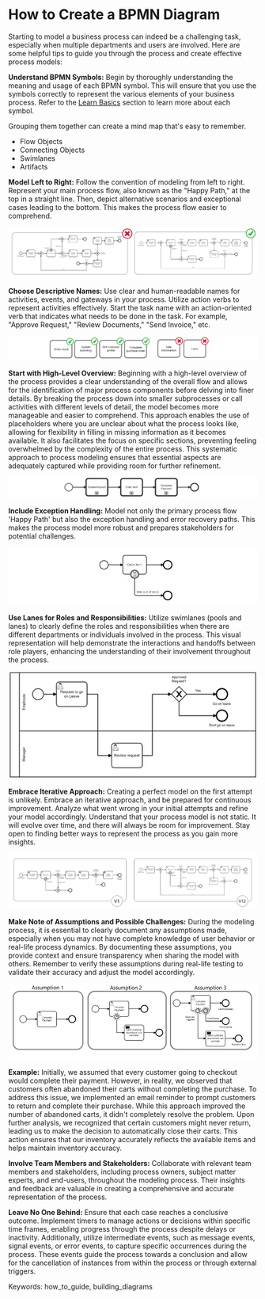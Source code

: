 # How to Create a BPMN Diagram

Starting to model a business process can indeed be a challenging task, especially when multiple departments and users are involved.
Here are some helpful tips to guide you through the process and create effective process models:

**Understand BPMN Symbols:**
Begin by thoroughly understanding the meaning and usage of each BPMN symbol.
This will ensure that you use the symbols correctly to represent the various elements of your business process.
Refer to the [Learn Basics](../appendices/bpmn_terminology.md) section to learn more about each symbol.

Grouping them together can create a mind map that's easy to remember.

- Flow Objects
- Connecting Objects
- Swimlanes
- Artifacts

**Model Left to Right:**
Follow the convention of modeling from left to right.
Represent your main process flow, also known as the "Happy Path," at the top in a straight line.
Then, depict alternative scenarios and exceptional cases leading to the bottom.
This makes the process flow easier to comprehend.

![model_convention](images/model_convention.png)

**Choose Descriptive Names:**
Use clear and human-readable names for activities, events, and gateways in your process.
Utilize action verbs to represent activities effectively.
Start the task name with an action-oriented verb that indicates what needs to be done in the task.
For example, "Approve Request," "Review Documents," "Send Invoice," etc.

![naming_convention](images/naming_convention.png)

**Start with High-Level Overview:**
Beginning with a high-level overview of the process provides a clear understanding of the overall flow and allows for the identification of major process components before delving into finer details.
By breaking the process down into smaller subprocesses or call activities with different levels of detail, the model becomes more manageable and easier to comprehend.
This approach enables the use of placeholders where you are unclear about what the process looks like, allowing for flexibility in filling in missing information as it becomes available.
It also facilitates the focus on specific sections, preventing feeling overwhelmed by the complexity of the entire process.
This systematic approach to process modeling ensures that essential aspects are adequately captured while providing room for further refinement.

![high_level](images/high_level.png)

**Include Exception Handling:**
Model not only the primary process flow 'Happy Path' but also the exception handling and error recovery paths.
This makes the process model more robust and prepares stakeholders for potential challenges.

![out_of_stock](images/out_of_stock.png)

**Use Lanes for Roles and Responsibilities:**
Utilize swimlanes (pools and lanes) to clearly define the roles and responsibilities when there are different departments or individuals involved in the process.
This visual representation will help demonstrate the interactions and handoffs between role players, enhancing the understanding of their involvement throughout the process.

![lanes](images/lanes_1.png)

**Embrace Iterative Approach:**
Creating a perfect model on the first attempt is unlikely.
Embrace an iterative approach, and be prepared for continuous improvement.
Analyze what went wrong in your initial attempts and refine your model accordingly.
Understand that your process model is not static.
It will evolve over time, and there will always be room for improvement.
Stay open to finding better ways to represent the process as you gain more insights.

![version](images/version.png)

**Make Note of Assumptions and Possible Challenges:**
During the modeling process, it is essential to clearly document any assumptions made, especially when you may not have complete knowledge of user behavior or real-life process dynamics.
By documenting these assumptions, you provide context and ensure transparency when sharing the model with others.
Remember to verify these assumptions during real-life testing to validate their accuracy and adjust the model accordingly.

![version](images/assumptions.png)

**Example:**
Initially, we assumed that every customer going to checkout would complete their payment.
However, in reality, we observed that customers often abandoned their carts without completing the purchase.
To address this issue, we implemented an email reminder to prompt customers to return and complete their purchase.
While this approach improved the number of abandoned carts, it didn't completely resolve the problem.
Upon further analysis, we recognized that certain customers might never return, leading us to make the decision to automatically close their carts.
This action ensures that our inventory accurately reflects the available items and helps maintain inventory accuracy.

**Involve Team Members and Stakeholders:**
Collaborate with relevant team members and stakeholders, including process owners, subject matter experts, and end-users, throughout the modeling process.
Their insights and feedback are valuable in creating a comprehensive and accurate representation of the process.

**Leave No One Behind:**
Ensure that each case reaches a conclusive outcome.
Implement timers to manage actions or decisions within specific time frames, enabling progress through the process despite delays or inactivity.
Additionally, utilize intermediate events, such as message events, signal events, or error events, to capture specific occurrences during the process.
These events guide the process towards a conclusion and allow for the cancellation of instances from within the process or through external triggers.

Keywords: how_to_guide, building_diagrams
